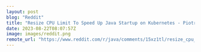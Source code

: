 ```yaml
---
layout: post
blog: "Reddit"
title: "Resize CPU Limit To Speed Up Java Startup on Kubernetes - Piotr's TechBlog"
date: 2023-08-22T08:07:57Z
image: images/reddit.png
remote_url: "https://www.reddit.com/r/java/comments/15xz1tl/resize_cpu_limit_to_speed_up_java_startup_on/"
---
```

